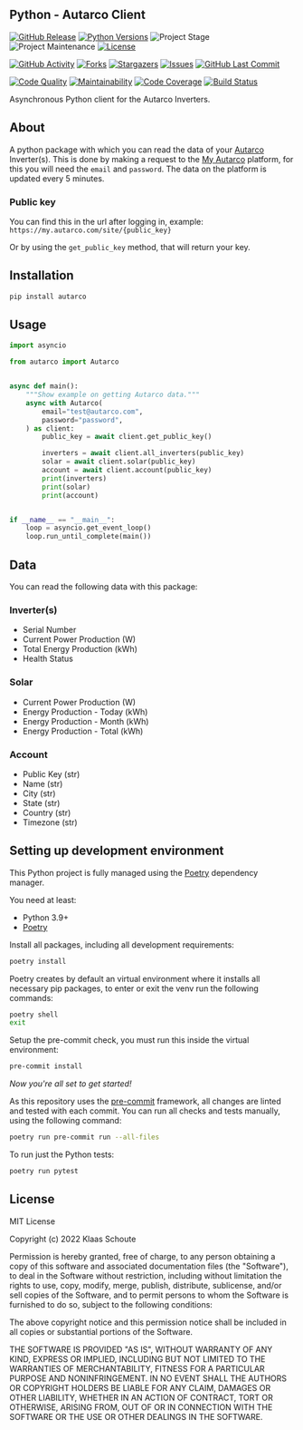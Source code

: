 ## Python - Autarco Client

<!-- PROJECT SHIELDS -->
[![GitHub Release][releases-shield]][releases]
[![Python Versions][python-versions-shield]][pypi]
![Project Stage][project-stage-shield]
![Project Maintenance][maintenance-shield]
[![License][license-shield]](LICENSE)

[![GitHub Activity][commits-shield]][commits-url]
[![Forks][forks-shield]][forks-url]
[![Stargazers][stars-shield]][stars-url]
[![Issues][issues-shield]][issues-url]
[![GitHub Last Commit][last-commit-shield]][commits-url]

[![Code Quality][code-quality-shield]][code-quality]
[![Maintainability][maintainability-shield]][maintainability-url]
[![Code Coverage][codecov-shield]][codecov-url]
[![Build Status][build-shield]][build-url]

Asynchronous Python client for the Autarco Inverters.

## About

A python package with which you can read the data of your [Autarco][autarco]
Inverter(s). This is done by making a request to the [My Autarco][my-autarco]
platform, for this you will need the `email` and `password`.
The data on the platform is updated every 5 minutes.

### Public key

You can find this in the url after logging in,
example: `https://my.autarco.com/site/{public_key}`

Or by using the `get_public_key` method, that will
return your key.

## Installation

```bash
pip install autarco
```

## Usage

```python
import asyncio

from autarco import Autarco


async def main():
    """Show example on getting Autarco data."""
    async with Autarco(
        email="test@autarco.com",
        password="password",
    ) as client:
        public_key = await client.get_public_key()

        inverters = await client.all_inverters(public_key)
        solar = await client.solar(public_key)
        account = await client.account(public_key)
        print(inverters)
        print(solar)
        print(account)


if __name__ == "__main__":
    loop = asyncio.get_event_loop()
    loop.run_until_complete(main())
```

## Data

You can read the following data with this package:

### Inverter(s)

- Serial Number
- Current Power Production (W)
- Total Energy Production (kWh)
- Health Status

### Solar

- Current Power Production (W)
- Energy Production - Today (kWh)
- Energy Production - Month (kWh)
- Energy Production - Total (kWh)

### Account

- Public Key (str)
- Name (str)
- City (str)
- State (str)
- Country (str)
- Timezone (str)

## Setting up development environment

This Python project is fully managed using the [Poetry][poetry] dependency
manager.

You need at least:

- Python 3.9+
- [Poetry][poetry-install]

Install all packages, including all development requirements:

```bash
poetry install
```

Poetry creates by default an virtual environment where it installs all
necessary pip packages, to enter or exit the venv run the following commands:

```bash
poetry shell
exit
```

Setup the pre-commit check, you must run this inside the virtual environment:

```bash
pre-commit install
```

*Now you're all set to get started!*

As this repository uses the [pre-commit][pre-commit] framework, all changes
are linted and tested with each commit. You can run all checks and tests
manually, using the following command:

```bash
poetry run pre-commit run --all-files
```

To run just the Python tests:

```bash
poetry run pytest
```

## License

MIT License

Copyright (c) 2022 Klaas Schoute

Permission is hereby granted, free of charge, to any person obtaining a copy
of this software and associated documentation files (the "Software"), to deal
in the Software without restriction, including without limitation the rights
to use, copy, modify, merge, publish, distribute, sublicense, and/or sell
copies of the Software, and to permit persons to whom the Software is
furnished to do so, subject to the following conditions:

The above copyright notice and this permission notice shall be included in all
copies or substantial portions of the Software.

THE SOFTWARE IS PROVIDED "AS IS", WITHOUT WARRANTY OF ANY KIND, EXPRESS OR
IMPLIED, INCLUDING BUT NOT LIMITED TO THE WARRANTIES OF MERCHANTABILITY,
FITNESS FOR A PARTICULAR PURPOSE AND NONINFRINGEMENT. IN NO EVENT SHALL THE
AUTHORS OR COPYRIGHT HOLDERS BE LIABLE FOR ANY CLAIM, DAMAGES OR OTHER
LIABILITY, WHETHER IN AN ACTION OF CONTRACT, TORT OR OTHERWISE, ARISING FROM,
OUT OF OR IN CONNECTION WITH THE SOFTWARE OR THE USE OR OTHER DEALINGS IN THE
SOFTWARE.

<!-- PROJECT -->
[autarco]: https://www.autarco.com
[my-autarco]: https://my.autarco.com

<!-- MARKDOWN LINKS & IMAGES -->
[build-shield]: https://github.com/klaasnicolaas/python-autarco/actions/workflows/tests.yaml/badge.svg
[build-url]: https://github.com/klaasnicolaas/python-autarco/actions/workflows/tests.yaml
[code-quality-shield]: https://img.shields.io/lgtm/grade/python/g/klaasnicolaas/python-autarco.svg?logo=lgtm&logoWidth=18
[code-quality]: https://lgtm.com/projects/g/klaasnicolaas/python-autarco/context:python
[commits-shield]: https://img.shields.io/github/commit-activity/y/klaasnicolaas/python-autarco.svg
[commits-url]: https://github.com/klaasnicolaas/python-autarco/commits/master
[codecov-shield]: https://codecov.io/gh/klaasnicolaas/python-autarco/branch/main/graph/badge.svg?token=JM72C3T2AT
[codecov-url]: https://codecov.io/gh/klaasnicolaas/python-autarco
[forks-shield]: https://img.shields.io/github/forks/klaasnicolaas/python-autarco.svg
[forks-url]: https://github.com/klaasnicolaas/python-autarco/network/members
[issues-shield]: https://img.shields.io/github/issues/klaasnicolaas/python-autarco.svg
[issues-url]: https://github.com/klaasnicolaas/python-autarco/issues
[license-shield]: https://img.shields.io/github/license/klaasnicolaas/python-autarco.svg
[last-commit-shield]: https://img.shields.io/github/last-commit/klaasnicolaas/python-autarco.svg
[maintenance-shield]: https://img.shields.io/maintenance/yes/2022.svg
[maintainability-shield]: https://api.codeclimate.com/v1/badges/d38cdaa8625b6657d40b/maintainability
[maintainability-url]: https://codeclimate.com/github/klaasnicolaas/python-autarco/maintainability
[project-stage-shield]: https://img.shields.io/badge/project%20stage-experimental-yellow.svg
[pypi]: https://pypi.org/project/autarco/
[python-versions-shield]: https://img.shields.io/pypi/pyversions/autarco
[releases-shield]: https://img.shields.io/github/release/klaasnicolaas/python-autarco.svg
[releases]: https://github.com/klaasnicolaas/python-autarco/releases
[stars-shield]: https://img.shields.io/github/stars/klaasnicolaas/python-autarco.svg
[stars-url]: https://github.com/klaasnicolaas/python-autarco/stargazers

<!-- Development -->
[poetry-install]: https://python-poetry.org/docs/#installation
[poetry]: https://python-poetry.org
[pre-commit]: https://pre-commit.com

